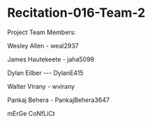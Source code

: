 # Recitation-016-Team-2

Project Team Members:

Wesley Allen - weal2937

James Hautekeete - jaha5099

Dylan Eilber --- DylanE415

Walter Virany - wvirany

Pankaj Behera - PankajBehera3647

mErGe CoNfLiCt
